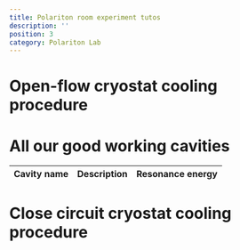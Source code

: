 ```yaml
---
title: Polariton room experiment tutos
description: ''
position: 3
category: Polariton Lab
---
```


# Open-flow cryostat cooling procedure

# All our good working cavities

| Cavity name | Description | Resonance energy |
| ------ | ----------- | ----------- | 

# Close circuit cryostat cooling procedure

# 

